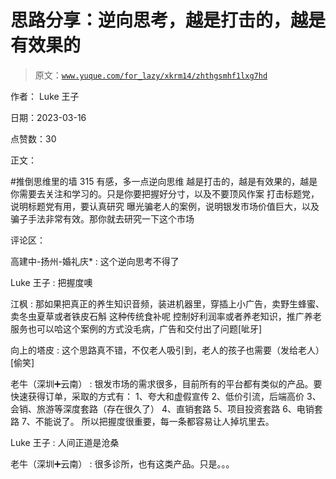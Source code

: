 # 思路分享：逆向思考，越是打击的，越是有效果的

> 原文：[`www.yuque.com/for_lazy/xkrm14/zhthgsmhf1lxg7hd`](https://www.yuque.com/for_lazy/xkrm14/zhthgsmhf1lxg7hd)

作者： Luke 王子

日期：2023-03-16

点赞数：30

正文：

#推倒思维里的墙 315 有感，多一点逆向思维 越是打击的，越是有效果的，越是你需要去关注和学习的。只是你要把握好分寸，以及不要顶风作案 打击标题党，说明标题党有用，要认真研究 曝光骗老人的案例，说明银发市场价值巨大，以及骗子手法非常有效。那你就去研究一下这个市场

评论区：

高建中-扬州-婚礼庆* : 这个逆向思考不得了

Luke 王子 : 把握度噢

江枫 : 那如果把真正的养生知识音频，装进机器里，穿插上小广告，卖野生蜂蜜、卖冬虫夏草或者铁皮石斛 这种传统食补呢 控制好利润率或者养老知识，推广养老服务也可以哈这个案例的方式没毛病，广告和交付出了问题[呲牙]

向上的塔皮 : 这个思路真不错，不仅老人吸引到，老人的孩子也需要（发给老人）[偷笑]

老牛（深圳➕云南） : 银发市场的需求很多，目前所有的平台都有类似的产品。要快速获得订单，采取的方式有： 1、夸大和虚假宣传 2、低价引流，后端高价 3、会销、旅游等深度套路（存在很久了） 4、直销套路 5、项目投资套路 6、电销套路 7、不能说了。 所以把握度很重要，每一条都容易让人掉坑里去。

Luke 王子 : 人间正道是沧桑

老牛（深圳➕云南） : 很多诊所，也有这类产品。只是。。。



